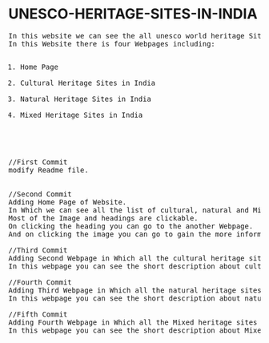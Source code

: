 # UNESCO-HERITAGE-SITES-IN-INDIA
<pre>In this website we can see the all unesco world heritage Sites in India.
In this Website there is four Webpages including:
<ol>
<li>Home Page</li>
<li>Cultural Heritage Sites in India</li>
<li>Natural Heritage Sites in India</li>
<li>Mixed Heritage Sites in India</li>
</ol>
<br>
//First Commit 
modify Readme file.
<br>
//Second Commit
Adding Home Page of Website.
In Which we can see all the list of cultural, natural and Mixed Heritage Sites in India.
Most of the Image and headings are clickable.
On clicking the heading you can go to the another Webpage.
And on clicking the image you can go to gain the more information about the image on Wikipedia.

//Third Commit
Adding Second Webpage in Which all the cultural heritage sites is shown.
In this webpage you can see the short description about cultural heritage sites with image.

//Fourth Commit 
Adding Third Webpage in Which all the natural heritage sites is shown.
In this webpage you can see the short description about natural heritage sites with image.

//Fifth Commit
Adding Fourth Webpage in Which all the Mixed heritage sites is shown.
In this webpage you can see the short description about Mixed heritage sites with image.

</pre>
